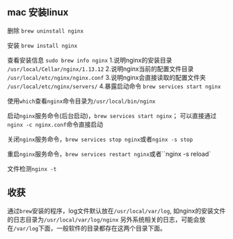 ## mac 安装linux

删除 `brew uninstall nginx`

安装 `brew install nginx`

查看安装信息 `sudo brew info nginx`
1.说明nginx的安装目录 `/usr/local/Cellar/nginx/1.13.12`
2.说明nginx当前的配置文件目录 `/usr/local/etc/nginx/nginx.conf`
3.说明nginx会直接读取的配置文件夹 `/usr/local/etc/nginx/servers/`
4.暴露启动命令 `brew services start nginx`

使用`which`查看`nginx`命令目录为`/usr/local/bin/nginx`

启动`nginx`服务命令(后台启动)，`brew services start nginx`；
可以直接通过`nginx -c nginx.conf`命令直接启动

关闭`nginx`服务命令，`brew services stop nginx`或者`nginx -s stop`

重启`nginx`服务命令，`brew services restart nginx`或者``nginx -s reload`

文件检测`nginx -t`


## 收获

通过`brew`安装的程序，log文件默认放在`/usr/local/var/log`, 如nginx的安装文件的日志目录为`/usr/local/var/log/nginx`
另外系统相关的日志，可能会放在`/var/log`下面，一般软件的目录都存在这两个目录下面。



